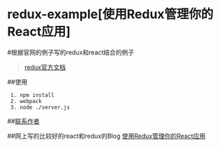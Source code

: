 # redux-example[使用Redux管理你的React应用]

#根据官网的例子写的redux和react结合的例子

> [redux官方文档](http://rackt.github.io/redux/index.html)
 
##使用
```
 1. npm install
 2. webpack
 3. node ./server.js
```
##[联系作者](http://wpa.qq.com/msgrd?v=3&uin=627284482&site=qq&menu=yes)

##网上写的比较好的react和redux的Blog
[使用Redux管理你的React应用](https://github.com/matthew-sun/blog/issues/18)

